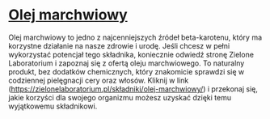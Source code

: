 # [Olej marchwiowy](https://zielonelaboratorium.pl/składniki/olej-marchwiowy/)

Olej marchwiowy to jedno z najcenniejszych źródeł beta-karotenu, który ma korzystne działanie na nasze zdrowie i urodę. Jeśli chcesz w pełni wykorzystać potencjał tego składnika, koniecznie odwiedź stronę Zielone Laboratorium i zapoznaj się z ofertą oleju marchwiowego. To naturalny produkt, bez dodatków chemicznych, który znakomicie sprawdzi się w codziennej pielęgnacji cery oraz włosów. Kliknij w link (https://zielonelaboratorium.pl/składniki/olej-marchwiowy/) i przekonaj się, jakie korzyści dla swojego organizmu możesz uzyskać dzięki temu wyjątkowemu składnikowi.